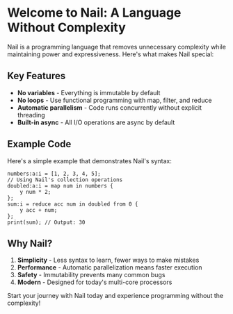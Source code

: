 # Welcome to Nail: A Language Without Complexity

Nail is a programming language that removes unnecessary complexity while maintaining power and expressiveness. Here's what makes Nail special:

## Key Features

- **No variables** - Everything is immutable by default
- **No loops** - Use functional programming with map, filter, and reduce
- **Automatic parallelism** - Code runs concurrently without explicit threading
- **Built-in async** - All I/O operations are async by default

## Example Code

Here's a simple example that demonstrates Nail's syntax:

```nail
numbers:a:i = [1, 2, 3, 4, 5];
// Using Nail's collection operations
doubled:a:i = map num in numbers {
    y num * 2;
};
sum:i = reduce acc num in doubled from 0 {
    y acc + num;
};
print(sum); // Output: 30
```

## Why Nail?

1. **Simplicity** - Less syntax to learn, fewer ways to make mistakes
2. **Performance** - Automatic parallelization means faster execution
3. **Safety** - Immutability prevents many common bugs
4. **Modern** - Designed for today's multi-core processors

Start your journey with Nail today and experience programming without the complexity!